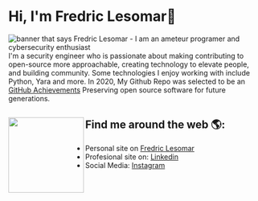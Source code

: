 <!--
**fredriclesomar/fredriclesomar** is a ✨ _special_ ✨ repository because its `README.md` (this file) appears on your GitHub profile.

Here are some ideas to get you started:

- 🔭 I’m currently working on ...
- 🌱 I’m currently learning ...
- 👯 I’m looking to collaborate on ...
- 🤔 I’m looking for help with ...
- 💬 Ask me about ...
- 📫 How to reach me: ...
- 😄 Pronouns: ...
- ⚡ Fun fact: ...
-->
# Hi, I'm Fredric Lesomar🤔

<img src="https://avatars.githubusercontent.com/u/16724238?v=4" alt="banner that says Fredric Lesomar - I am an ameteur programer and cybersecurity enthusiast">
I'm a security engineer who is passionate about making contributing to open-source more approachable, creating technology to elevate people, and building community. Some technologies I enjoy working with include Python, Yara and more. In 2020, My Github Repo was selected to be an <a href="https://archiveprogram.github.com/">GitHub Achievements</a> Preserving open source software for future generations. 


## Find me around the web 🌎: <a href="https://github.com/fredriclesomar"><img align="left" width="150" height="150" src="https://github.com/fredriclesomar/home/blob/main/hello-hi.gif?raw=true"></a>
- Personal site on <a href="https://fredriclesomar.my.id/">Fredric Lesomar</a>
- Profesional site on: <a href="https://www.linkedin.com/in/fredricls/">Linkedin</a>
- Social Media: <a href="https://www.instagram.com/fredriclesomar">Instagram</a>
